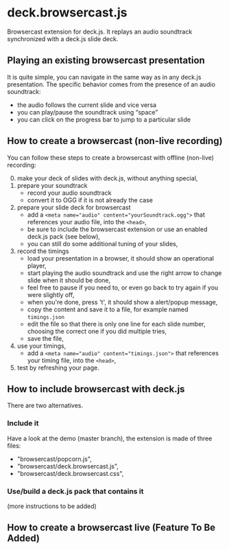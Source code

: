 deck.browsercast.js
===================

Browsercast extension for deck.js.
It replays an audio soundtrack synchronized with a deck.js slide deck.


## Playing an existing browsercast presentation

It is quite simple, you can navigate in the same way as in any deck.js presentation.
The specific behavior comes from the presence of an audio soundtrack:

- the audio follows the current slide and vice versa
- you can play/pause the soundtrack using “space”
- you can click on the progress bar to jump to a particular slide


## How to create a browsercast (non-live recording)

You can follow these steps to create a browsercast with offline (non-live) recording:

0. make your deck of slides with deck.js, without anything special,
0. prepare your soundtrack
    - record your audio soundtrack
    - convert it to OGG if it is not already the case
0. prepare your slide deck for browsercast
    - add a `<meta name="audio" content="yourSoundtrack.ogg">` that references your audio file, into the `<head>`,
    - be sure to include the browsercast extension or use an enabled deck.js pack (see below),
    - you can still do some additional tuning of your slides,
0. record the timings
   - load your presentation in a browser, it should show an operational player,
   - start playing the audio soundtrack and use the right arrow to change slide when it should be done,
   - feel free to pause if you need to, or even go back to try again if you were slightly off,
   - when you're done, press 't', it should show a alert/popup message,
   - copy the content and save it to a file, for example named `timings.json`
   - edit the file so that there is only one line for each slide number, choosing the correct one if you did multiple tries,
   - save the file,
0. use your timings,
   -  add a `<meta name="audio" content="timings.json">` that references your timing file, into the `<head>`,
0. test by refreshing your page.


## How to include browsercast with deck.js

There are two alternatives.

### Include it

Have a look at the demo (master branch), the extension is made of three files:
- "browsercast/popcorn.js",
- "browsercast/deck.browsercast.js",
- "browsercast/deck.browsercast.css",

### Use/build a deck.js pack that contains it

(more instructions to be added)

## How to create a browsercast live (Feature To Be Added)

